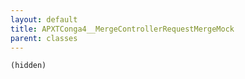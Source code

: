 ```yaml
---
layout: default
title: APXTConga4__MergeControllerRequestMergeMock
parent: classes
---
```


```(hidden)```

